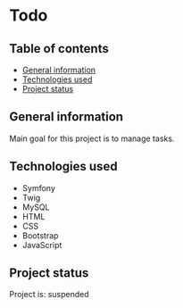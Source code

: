 # Todo

## Table of contents

 - [General information](#general-information)
 - [Technologies used](#technologies-used)
 - [Project status](#project-status)

## General information

Main goal for this project is to manage tasks.

## Technologies used

* Symfony 
* Twig
* MySQL
* HTML
* CSS
* Bootstrap
* JavaScript


## Project status

Project is: suspended
